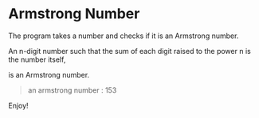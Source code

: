 # Armstrong Number
The program takes a number and checks if it is an Armstrong number. 

An n-digit number such that the sum of each digit raised to the power n is the number itself, 

is an Armstrong number.

> an armstrong number : 153

Enjoy!
